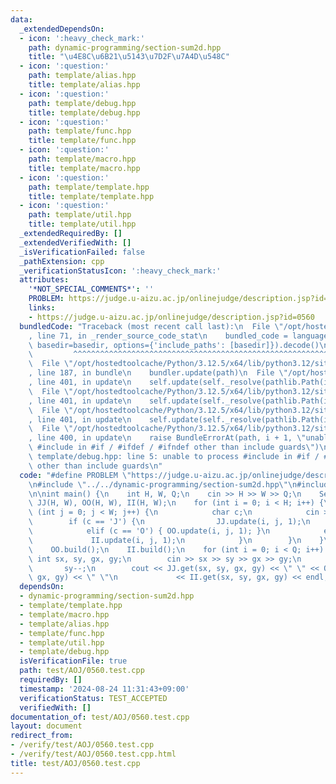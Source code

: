```yaml
---
data:
  _extendedDependsOn:
  - icon: ':heavy_check_mark:'
    path: dynamic-programming/section-sum2d.hpp
    title: "\u4E8C\u6B21\u5143\u7D2F\u7A4D\u548C"
  - icon: ':question:'
    path: template/alias.hpp
    title: template/alias.hpp
  - icon: ':question:'
    path: template/debug.hpp
    title: template/debug.hpp
  - icon: ':question:'
    path: template/func.hpp
    title: template/func.hpp
  - icon: ':question:'
    path: template/macro.hpp
    title: template/macro.hpp
  - icon: ':question:'
    path: template/template.hpp
    title: template/template.hpp
  - icon: ':question:'
    path: template/util.hpp
    title: template/util.hpp
  _extendedRequiredBy: []
  _extendedVerifiedWith: []
  _isVerificationFailed: false
  _pathExtension: cpp
  _verificationStatusIcon: ':heavy_check_mark:'
  attributes:
    '*NOT_SPECIAL_COMMENTS*': ''
    PROBLEM: https://judge.u-aizu.ac.jp/onlinejudge/description.jsp?id=0560
    links:
    - https://judge.u-aizu.ac.jp/onlinejudge/description.jsp?id=0560
  bundledCode: "Traceback (most recent call last):\n  File \"/opt/hostedtoolcache/Python/3.12.5/x64/lib/python3.12/site-packages/onlinejudge_verify/documentation/build.py\"\
    , line 71, in _render_source_code_stat\n    bundled_code = language.bundle(stat.path,\
    \ basedir=basedir, options={'include_paths': [basedir]}).decode()\n          \
    \         ^^^^^^^^^^^^^^^^^^^^^^^^^^^^^^^^^^^^^^^^^^^^^^^^^^^^^^^^^^^^^^^^^^^^^^^^^^^^^^^^^\n\
    \  File \"/opt/hostedtoolcache/Python/3.12.5/x64/lib/python3.12/site-packages/onlinejudge_verify/languages/cplusplus.py\"\
    , line 187, in bundle\n    bundler.update(path)\n  File \"/opt/hostedtoolcache/Python/3.12.5/x64/lib/python3.12/site-packages/onlinejudge_verify/languages/cplusplus_bundle.py\"\
    , line 401, in update\n    self.update(self._resolve(pathlib.Path(included), included_from=path))\n\
    \  File \"/opt/hostedtoolcache/Python/3.12.5/x64/lib/python3.12/site-packages/onlinejudge_verify/languages/cplusplus_bundle.py\"\
    , line 401, in update\n    self.update(self._resolve(pathlib.Path(included), included_from=path))\n\
    \  File \"/opt/hostedtoolcache/Python/3.12.5/x64/lib/python3.12/site-packages/onlinejudge_verify/languages/cplusplus_bundle.py\"\
    , line 401, in update\n    self.update(self._resolve(pathlib.Path(included), included_from=path))\n\
    \  File \"/opt/hostedtoolcache/Python/3.12.5/x64/lib/python3.12/site-packages/onlinejudge_verify/languages/cplusplus_bundle.py\"\
    , line 400, in update\n    raise BundleErrorAt(path, i + 1, \"unable to process\
    \ #include in #if / #ifdef / #ifndef other than include guards\")\nonlinejudge_verify.languages.cplusplus_bundle.BundleErrorAt:\
    \ template/debug.hpp: line 5: unable to process #include in #if / #ifdef / #ifndef\
    \ other than include guards\n"
  code: "#define PROBLEM \"https://judge.u-aizu.ac.jp/onlinejudge/description.jsp?id=0560\"\
    \n#include \"../../dynamic-programming/section-sum2d.hpp\"\n#include \"../../template/template.hpp\"\
    \n\nint main() {\n    int H, W, Q;\n    cin >> H >> W >> Q;\n    SectionSum2D<int>\
    \ JJ(H, W), OO(H, W), II(H, W);\n    for (int i = 0; i < H; i++) {\n        for\
    \ (int j = 0; j < W; j++) {\n            char c;\n            cin >> c;\n    \
    \        if (c == 'J') {\n                JJ.update(i, j, 1);\n            }\n\
    \            elif (c == 'O') { OO.update(i, j, 1); }\n            else {\n   \
    \             II.update(i, j, 1);\n            }\n        }\n    }\n    JJ.build();\n\
    \    OO.build();\n    II.build();\n    for (int i = 0; i < Q; i++) {\n       \
    \ int sx, sy, gx, gy;\n        cin >> sx >> sy >> gx >> gy;\n        sx--;\n \
    \       sy--;\n        cout << JJ.get(sx, sy, gx, gy) << \" \" << OO.get(sx, sy,\
    \ gx, gy) << \" \"\n             << II.get(sx, sy, gx, gy) << endl;\n    }\n}"
  dependsOn:
  - dynamic-programming/section-sum2d.hpp
  - template/template.hpp
  - template/macro.hpp
  - template/alias.hpp
  - template/func.hpp
  - template/util.hpp
  - template/debug.hpp
  isVerificationFile: true
  path: test/AOJ/0560.test.cpp
  requiredBy: []
  timestamp: '2024-08-24 11:31:43+09:00'
  verificationStatus: TEST_ACCEPTED
  verifiedWith: []
documentation_of: test/AOJ/0560.test.cpp
layout: document
redirect_from:
- /verify/test/AOJ/0560.test.cpp
- /verify/test/AOJ/0560.test.cpp.html
title: test/AOJ/0560.test.cpp
---
```

